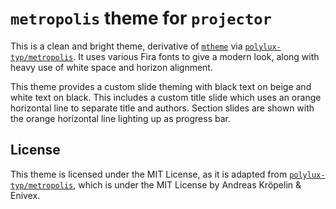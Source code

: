 # `metropolis` theme for `projector`

This is a clean and bright theme, derivative of [`mtheme`](https://bloerg.net/posts/a-modern-beamer-theme/) via [`polylux-typ/metropolis`](https://github.com/polylux-typ/metropolis).
It uses various Fira fonts to give a modern look, along with heavy use of white space and horizon alignment.


This theme provides a custom slide theming with black text on beige and white text on black.
This includes a custom title slide which uses an orange horizontal line to separate title and authors.
Section slides are shown with the orange horizontal line lighting up as progress bar.

## License

This theme is licensed under the MIT License, as it is adapted from [`polylux-typ/metropolis`](https://github.com/polylux-typ/metropolis), which is under the MIT License by Andreas Kröpelin & Enivex.
